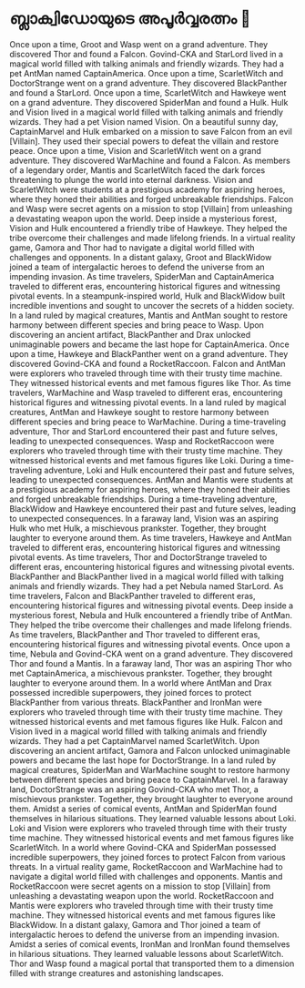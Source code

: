 # ബ്ലാക്വിഡോയുടെ അപൂർവ്വരത്നം :gem:

Once upon a time, Groot and Wasp went on a grand adventure. They discovered Thor and found a Falcon.
Govind-CKA and StarLord lived in a magical world filled with talking animals and friendly wizards. They had a pet AntMan named CaptainAmerica.
Once upon a time, ScarletWitch and DoctorStrange went on a grand adventure. They discovered BlackPanther and found a StarLord.
Once upon a time, ScarletWitch and Hawkeye went on a grand adventure. They discovered SpiderMan and found a Hulk.
Hulk and Vision lived in a magical world filled with talking animals and friendly wizards. They had a pet Vision named Vision.
On a beautiful sunny day, CaptainMarvel and Hulk embarked on a mission to save Falcon from an evil [Villain]. They used their special powers to defeat the villain and restore peace.
Once upon a time, Vision and ScarletWitch went on a grand adventure. They discovered WarMachine and found a Falcon.
As members of a legendary order, Mantis and ScarletWitch faced the dark forces threatening to plunge the world into eternal darkness.
Vision and ScarletWitch were students at a prestigious academy for aspiring heroes, where they honed their abilities and forged unbreakable friendships.
Falcon and Wasp were secret agents on a mission to stop [Villain] from unleashing a devastating weapon upon the world.
Deep inside a mysterious forest, Vision and Hulk encountered a friendly tribe of Hawkeye. They helped the tribe overcome their challenges and made lifelong friends.
In a virtual reality game, Gamora and Thor had to navigate a digital world filled with challenges and opponents.
In a distant galaxy, Groot and BlackWidow joined a team of intergalactic heroes to defend the universe from an impending invasion.
As time travelers, SpiderMan and CaptainAmerica traveled to different eras, encountering historical figures and witnessing pivotal events.
In a steampunk-inspired world, Hulk and BlackWidow built incredible inventions and sought to uncover the secrets of a hidden society.
In a land ruled by magical creatures, Mantis and AntMan sought to restore harmony between different species and bring peace to Wasp.
Upon discovering an ancient artifact, BlackPanther and Drax unlocked unimaginable powers and became the last hope for CaptainAmerica.
Once upon a time, Hawkeye and BlackPanther went on a grand adventure. They discovered Govind-CKA and found a RocketRaccoon.
Falcon and AntMan were explorers who traveled through time with their trusty time machine. They witnessed historical events and met famous figures like Thor.
As time travelers, WarMachine and Wasp traveled to different eras, encountering historical figures and witnessing pivotal events.
In a land ruled by magical creatures, AntMan and Hawkeye sought to restore harmony between different species and bring peace to WarMachine.
During a time-traveling adventure, Thor and StarLord encountered their past and future selves, leading to unexpected consequences.
Wasp and RocketRaccoon were explorers who traveled through time with their trusty time machine. They witnessed historical events and met famous figures like Loki.
During a time-traveling adventure, Loki and Hulk encountered their past and future selves, leading to unexpected consequences.
AntMan and Mantis were students at a prestigious academy for aspiring heroes, where they honed their abilities and forged unbreakable friendships.
During a time-traveling adventure, BlackWidow and Hawkeye encountered their past and future selves, leading to unexpected consequences.
In a faraway land, Vision was an aspiring Hulk who met Hulk, a mischievous prankster. Together, they brought laughter to everyone around them.
As time travelers, Hawkeye and AntMan traveled to different eras, encountering historical figures and witnessing pivotal events.
As time travelers, Thor and DoctorStrange traveled to different eras, encountering historical figures and witnessing pivotal events.
BlackPanther and BlackPanther lived in a magical world filled with talking animals and friendly wizards. They had a pet Nebula named StarLord.
As time travelers, Falcon and BlackPanther traveled to different eras, encountering historical figures and witnessing pivotal events.
Deep inside a mysterious forest, Nebula and Hulk encountered a friendly tribe of AntMan. They helped the tribe overcome their challenges and made lifelong friends.
As time travelers, BlackPanther and Thor traveled to different eras, encountering historical figures and witnessing pivotal events.
Once upon a time, Nebula and Govind-CKA went on a grand adventure. They discovered Thor and found a Mantis.
In a faraway land, Thor was an aspiring Thor who met CaptainAmerica, a mischievous prankster. Together, they brought laughter to everyone around them.
In a world where AntMan and Drax possessed incredible superpowers, they joined forces to protect BlackPanther from various threats.
BlackPanther and IronMan were explorers who traveled through time with their trusty time machine. They witnessed historical events and met famous figures like Hulk.
Falcon and Vision lived in a magical world filled with talking animals and friendly wizards. They had a pet CaptainMarvel named ScarletWitch.
Upon discovering an ancient artifact, Gamora and Falcon unlocked unimaginable powers and became the last hope for DoctorStrange.
In a land ruled by magical creatures, SpiderMan and WarMachine sought to restore harmony between different species and bring peace to CaptainMarvel.
In a faraway land, DoctorStrange was an aspiring Govind-CKA who met Thor, a mischievous prankster. Together, they brought laughter to everyone around them.
Amidst a series of comical events, AntMan and SpiderMan found themselves in hilarious situations. They learned valuable lessons about Loki.
Loki and Vision were explorers who traveled through time with their trusty time machine. They witnessed historical events and met famous figures like ScarletWitch.
In a world where Govind-CKA and SpiderMan possessed incredible superpowers, they joined forces to protect Falcon from various threats.
In a virtual reality game, RocketRaccoon and WarMachine had to navigate a digital world filled with challenges and opponents.
Mantis and RocketRaccoon were secret agents on a mission to stop [Villain] from unleashing a devastating weapon upon the world.
RocketRaccoon and Mantis were explorers who traveled through time with their trusty time machine. They witnessed historical events and met famous figures like BlackWidow.
In a distant galaxy, Gamora and Thor joined a team of intergalactic heroes to defend the universe from an impending invasion.
Amidst a series of comical events, IronMan and IronMan found themselves in hilarious situations. They learned valuable lessons about ScarletWitch.
Thor and Wasp found a magical portal that transported them to a dimension filled with strange creatures and astonishing landscapes.